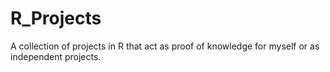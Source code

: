 # R_Projects
A collection of projects in R that act as proof of knowledge for myself or as independent projects.
